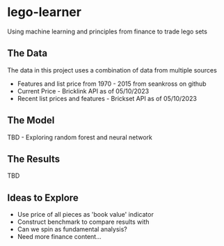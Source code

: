 # lego-learner
Using machine learning and principles from finance to trade lego sets

## The Data
The data in this project uses a combination of data from multiple sources
- Features and list price from 1970 - 2015 from seankross on github
- Current Price - Bricklink API as of 05/10/2023
- Recent list prices and features - Brickset API as of 05/10/2023

## The Model
TBD - Exploring random forest and neural network

## The Results
TBD

## Ideas to Explore

- Use price of all pieces as 'book value' indicator
- Construct benchmark to compare results with
- Can we spin as fundamental analysis?
- Need more finance content...